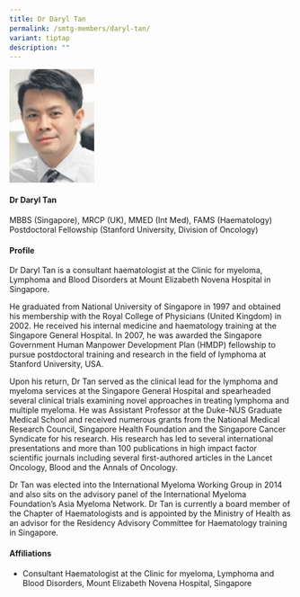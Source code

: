 ```yaml
---
title: Dr Daryl Tan
permalink: /smtg-members/daryl-tan/
variant: tiptap
description: ""
---
```

<p></p><div class="isomer-image-wrapper"><img style="width: 30%;" height="auto" width="100%" alt="" src="/images/Myeloma Tumour Group/Member Photos/MTG___Dr_Daryl_Tan.png"></div><h4><strong>Dr Daryl Tan</strong></h4><p>MBBS (Singapore), MRCP (UK), MMED (Int Med), FAMS (Haematology)<strong><br></strong>Postdoctoral Fellowship (Stanford University, Division of Oncology)</p><h4><strong>Profile</strong></h4><p>Dr Daryl Tan is a consultant haematologist at the Clinic for myeloma, Lymphoma and Blood Disorders at Mount Elizabeth Novena Hospital in Singapore.</p><p>He graduated from National University of Singapore in 1997 and obtained his membership with the Royal College of Physicians (United Kingdom) in 2002. He received his internal medicine and haematology training at the Singapore General Hospital. In 2007, he was awarded the Singapore Government Human Manpower Development Plan (HMDP) fellowship to pursue postdoctoral training and research in the field of lymphoma at Stanford University, USA.</p><p>Upon his return, Dr Tan served as the clinical lead for the lymphoma and myeloma services at the Singapore General Hospital and spearheaded several clinical trials examining novel approaches in treating lymphoma and multiple myeloma. He was Assistant Professor at the Duke-NUS Graduate Medical School and received numerous grants from the National Medical Research Council, Singapore Health Foundation and the Singapore Cancer Syndicate for his research. His research has led to several international presentations and more than 100 publications in high impact factor scientific journals including several first-authored articles in the Lancet Oncology, Blood and the Annals of Oncology.</p><p>Dr Tan was elected into the International Myeloma Working Group in 2014 and also sits on the advisory panel of the International Myeloma Foundation’s Asia Myeloma Network. Dr Tan is currently a board member of the Chapter of Haematologists and is appointed by the Ministry of Health as an advisor for the Residency Advisory Committee for Haematology training in Singapore.&nbsp;</p><h4><strong>Affiliations</strong></h4><ul data-tight="true" class="tight"><li><p>Consultant Haematologist at the Clinic for myeloma, Lymphoma and Blood Disorders, Mount Elizabeth Novena Hospital, Singapore</p></li></ul><p></p>